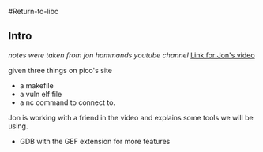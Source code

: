 #Return-to-libc 

## Intro

*notes were taken from jon hammands youtube channel*
[Link for Jon's video](https://www.youtube.com/watch?v=tMN5N5oid2c)

given three things on pico's site

- a makefile
- a vuln elf file 
- a  nc command to connect to. 

Jon is working with a friend in the video and explains some tools we will be using.

- GDB with the GEF extension for more features
